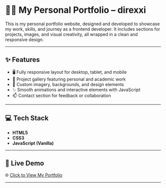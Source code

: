 # 🧑‍💻 My Personal Portfolio – direxxi

This is my personal portfolio website, designed and developed to showcase my work, skills, and journey as a frontend developer. It includes sections for projects, images, and visual creativity, all wrapped in a clean and responsive design.

---

## ✨ Features

- 🖥 Fully responsive layout for desktop, tablet, and mobile
- 📁 Project gallery featuring personal and academic work
- 🎨 Custom imagery, backgrounds, and design elements
- ✨ Smooth animations and interactive elements with JavaScript
- 📫 Contact section for feedback or collaboration

---

## 💻 Tech Stack

- **HTML5**
- **CSS3**
- **JavaScript (Vanilla)**

---

## 🚀 Live Demo

🌐 [Click to View My Portfolio](https://portfolio2-gamma-six.vercel.app)



---


